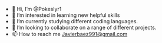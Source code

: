 - 👋 Hi, I’m @Pokeslyr1
- 👀 I’m interested in learning new helpful skills
- 🌱 I’m currently studying different coding languages.
- 💞️ I’m looking to collaborate on a range of different projects. 
- 📫 How to reach me Javierbaez991@gmail.com

<!---
Pokeslyr1/Pokeslyr1 is a ✨ special ✨ repository because its `README.md` (this file) appears on your GitHub profile.
You can click the Preview link to take a look at your changes.
--->
